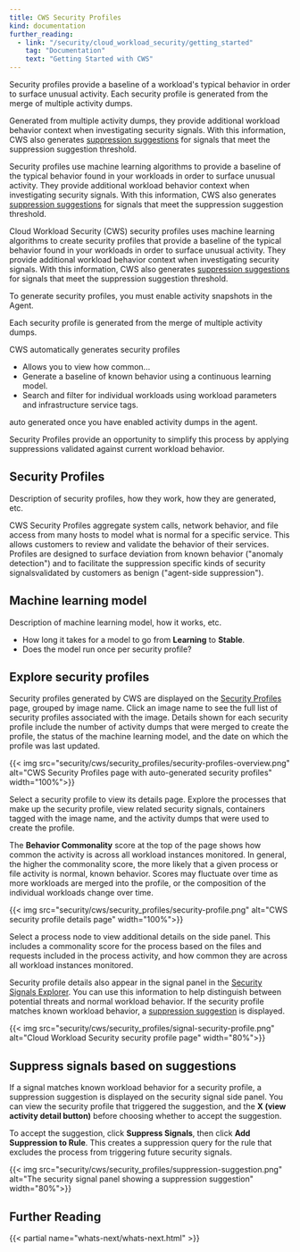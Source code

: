 ```yaml
---
title: CWS Security Profiles
kind: documentation
further_reading:
  - link: "/security/cloud_workload_security/getting_started"
    tag: "Documentation"
    text: "Getting Started with CWS"
---
```


Security profiles provide a baseline of a workload's typical behavior in order to surface unusual activity. Each security profile is generated from the merge of multiple activity dumps.

Generated from multiple activity dumps, they provide additional workload behavior context when investigating security signals. With this information, CWS also generates [suppression suggestions](#suppress-signals-based-on-suggested-actions) for signals that meet the suppression suggestion threshold.

Security profiles use machine learning algorithms to provide a baseline of the typical behavior found in your workloads in order to surface unusual activity. They provide additional workload behavior context when investigating security signals. With this information, CWS also generates [suppression suggestions](#suppress-signals-based-on-suggested-actions) for signals that meet the suppression suggestion threshold.

Cloud Workload Security (CWS) security profiles uses machine learning algorithms to create security profiles that provide a baseline of the typical behavior found in your workloads in order to surface unusual activity. They provide additional workload behavior context when investigating security signals. With this information, CWS also generates [suppression suggestions](#suppress-signals-based-on-suggested-actions) for signals that meet the suppression suggestion threshold.

To generate security profiles, you must enable activity snapshots in the Agent.

Each security profile is generated from the merge of multiple activity dumps.

CWS automatically generates security profiles

- Allows you to view how common...
- Generate a baseline of known behavior using a continuous learning model.
- Search and filter for individual workloads using workload parameters and infrastructure service tags.

auto generated once you have enabled activity dumps in the agent.

Security Profiles provide an opportunity to simplify this process by applying suppressions validated against current workload behavior.

## Security Profiles

Description of security profiles, how they work, how they are generated, etc.

CWS Security Profiles aggregate system calls, network behavior, and file access from many hosts to model what is normal for a specific service. This allows customers to review and validate the behavior of their services. Profiles are designed to surface deviation from known behavior ("anomaly detection") and to facilitate the suppression specific kinds of security signalsvalidated by customers as benign ("agent-side suppression").

## Machine learning model

Description of machine learning model, how it works, etc.

- How long it takes for a model to go from **Learning** to **Stable**.
- Does the model run once per security profile?

## Explore security profiles

Security profiles generated by CWS are displayed on the [Security Profiles][2] page, grouped by image name. Click an image name to see the full list of security profiles associated with the image. Details shown for each security profile include the number of activity dumps that were merged to create the profile, the status of the machine learning model, and the date on which the profile was last updated.

{{< img src="security/cws/security_profiles/security-profiles-overview.png" alt="CWS Security Profiles page with auto-generated security profiles" width="100%">}}

Select a security profile to view its details page. Explore the processes that make up the security profile, view related security signals, containers tagged with the image name, and the activity dumps that were used to create the profile.

The **Behavior Commonality** score at the top of the page shows how common the activity is across all workload instances monitored. In general, the higher the commonality score, the more likely that a given process or file activity is normal, known behavior. Scores may fluctuate over time as more workloads are merged into the profile, or the composition of the individual workloads change over time.

{{< img src="security/cws/security_profiles/security-profile.png" alt="CWS security profile details page" width="100%">}}

Select a process node to view additional details on the side panel. This includes a commonality score for the process based on the files and requests included in the process activity, and how common they are across all workload instances monitored.

Security profile details also appear in the signal panel in the [Security Signals Explorer][3]. You can use this information to help distinguish between potential threats and normal workload behavior. If the security profile matches known workload behavior, a [suppression suggestion](#suppress-signals-based-on-suggestions) is displayed.

{{< img src="security/cws/security_profiles/signal-security-profile.png" alt="Cloud Workload Security security profile page" width="80%">}}

## Suppress signals based on suggestions

If a signal matches known workload behavior for a security profile, a suppression suggestion is displayed on the security signal side panel. You can view the security profile that triggered the suggestion, and the **X (view activity detail button)** before choosing whether to accept the suggestion.

To accept the suggestion, click **Suppress Signals**, then click **Add Suppression to Rule**. This creates a suppression query for the rule that excludes the process from triggering future security signals.

{{< img src="security/cws/security_profiles/suppression-suggestion.png" alt="The security signal panel showing a suppression suggestion" width="80%">}}

## Further Reading

{{< partial name="whats-next/whats-next.html" >}}

[1]: /security/cloud_workload_security/getting_started
[2]: https://app.datadoghq.com/security/workload/profiles
[3]: /security/explorer